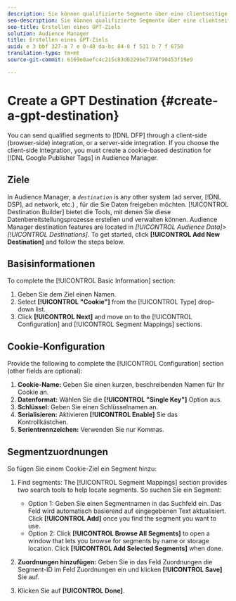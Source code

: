 ```yaml
---
description: Sie können qualifizierte Segmente über eine clientseitige (browserseitige) Integration oder eine serverseitige Integration an DFP senden. Wenn Sie die clientseitige Integration auswählen, müssen Sie ein Cookie-basiertes Ziel für Google Publisher Tags in Audience Manager erstellen.
seo-description: Sie können qualifizierte Segmente über eine clientseitige (browserseitige) Integration oder eine serverseitige Integration an DFP senden. Wenn Sie die clientseitige Integration auswählen, müssen Sie ein Cookie-basiertes Ziel für Google Publisher Tags in Audience Manager erstellen.
seo-title: Erstellen eines GPT-Ziels
solution: Audience Manager
title: Erstellen eines GPT-Ziels
uuid: e 3 bbf 327-a 7 e 0-48 da-bc 84-8 f 531 b 7 f 6750
translation-type: tm+mt
source-git-commit: 6169e8aefc4c215c83d6229be7378f90453f19e9

---
```



# Create a GPT Destination {#create-a-gpt-destination}

You can send qualified segments to [!DNL DFP] through a client-side (browser-side) integration, or a server-side integration. If you choose the client-side integration, you must create a cookie-based destination for [!DNL Google Publisher Tags] in Audience Manager.

## Ziele

In Audience Manager, a *`destination`* is any other system (ad server, [!DNL DSP], ad network, etc.) , für die Sie Daten freigeben möchten. [!UICONTROL Destination Builder] bietet die Tools, mit denen Sie diese Datenbereitstellungsprozesse erstellen und verwalten können. Audience Manager destination features are located in *[!UICONTROL Audience Data]&gt;[!UICONTROL Destinations]*. To get started, click **[!UICONTROL Add New Destination]** and follow the steps below.

## Basisinformationen

To complete the [!UICONTROL Basic Information] section:

1. Geben Sie dem Ziel einen Namen.
1. Select **[!UICONTROL "Cookie"]** from the [!UICONTROL Type] drop-down list.
1. Click **[!UICONTROL Next]** and move on to the [!UICONTROL Configuration] and [!UICONTROL Segment Mappings] sections.

## Cookie-Konfiguration

Provide the following to complete the [!UICONTROL Configuration] section (other fields are optional):

1. **Cookie-Name:** Geben Sie einen kurzen, beschreibenden Namen für Ihr Cookie an.
1. **Datenformat:** Wählen Sie die **[!UICONTROL "Single Key"]** Option aus.
1. **Schlüssel:** Geben Sie einen Schlüsselnamen an.
1. **Serialisieren:** Aktivieren **[!UICONTROL Enable]** Sie das Kontrollkästchen.
1. **Serientrennzeichen:** Verwenden Sie nur Kommas.

## Segmentzuordnungen

So fügen Sie einem Cookie-Ziel ein Segment hinzu:

1. Find segments: The [!UICONTROL Segment Mappings] section provides two search tools to help locate segments. So suchen Sie ein Segment:

   * Option 1: Geben Sie einen Segmentnamen in das Suchfeld ein. Das Feld wird automatisch basierend auf eingegebenen Text aktualisiert. Click **[!UICONTROL Add]** once you find the segment you want to use.
   * Option 2: Click **[!UICONTROL Browse All Segments]** to open a window that lets you browse for segments by name or storage location. Click **[!UICONTROL Add Selected Segments]** when done.

1. **Zuordnungen hinzufügen:** Geben Sie in das Feld Zuordnungen die Segment-ID im Feld Zuordnungen ein und klicken **[!UICONTROL Save]** Sie auf.

1. Klicken Sie auf **[!UICONTROL Done]**.